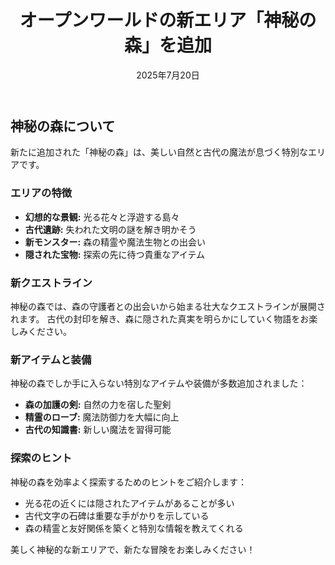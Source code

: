 ﻿---
title: オープンワールドの新エリア「神秘の森」を追加
excerpt: 美しい自然と隠された秘密に満ちた新エリアで、さらなる冒険をお楽しみください。
date: 2025年7月20日
category: コンテンツ
---

## 神秘の森について

新たに追加された「神秘の森」は、美しい自然と古代の魔法が息づく特別なエリアです。

### エリアの特徴

- **幻想的な景観:** 光る花々と浮遊する島々
- **古代遺跡:** 失われた文明の謎を解き明かそう
- **新モンスター:** 森の精霊や魔法生物との出会い
- **隠された宝物:** 探索の先に待つ貴重なアイテム

### 新クエストライン

神秘の森では、森の守護者との出会いから始まる壮大なクエストラインが展開されます。
古代の封印を解き、森に隠された真実を明らかにしていく物語をお楽しみください。

### 新アイテムと装備

神秘の森でしか手に入らない特別なアイテムや装備が多数追加されました：

- **森の加護の剣:** 自然の力を宿した聖剣
- **精霊のローブ:** 魔法防御力を大幅に向上
- **古代の知識書:** 新しい魔法を習得可能

### 探索のヒント

神秘の森を効率よく探索するためのヒントをご紹介します：

- 光る花の近くには隠されたアイテムがあることが多い
- 古代文字の石碑は重要な手がかりを示している
- 森の精霊と友好関係を築くと特別な情報を教えてくれる

美しく神秘的な新エリアで、新たな冒険をお楽しみください！